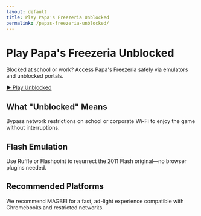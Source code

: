 ```yaml
---
layout: default
title: Play Papa's Freezeria Unblocked
permalink: /papas-freezeria-unblocked/
---
```


# Play Papa's Freezeria Unblocked

Blocked at school or work? Access Papa's Freezeria safely via emulators and unblocked portals.

[▶️ Play Unblocked](https://magbei.com/play-papas-freezeria-game-online/)

## What "Unblocked" Means

Bypass network restrictions on school or corporate Wi-Fi to enjoy the game without interruptions.

## Flash Emulation

Use Ruffle or Flashpoint to resurrect the 2011 Flash original—no browser plugins needed.

## Recommended Platforms

We recommend MAGBEI for a fast, ad-light experience compatible with Chromebooks and restricted networks.
